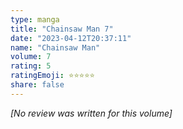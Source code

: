 ```yaml
---
type: manga
title: "Chainsaw Man 7"
date: "2023-04-12T20:37:11"
name: "Chainsaw Man"
volume: 7
rating: 5
ratingEmoji: ⭐️⭐️⭐️⭐⭐
share: false
---
```


_[No review was written for this volume]_
